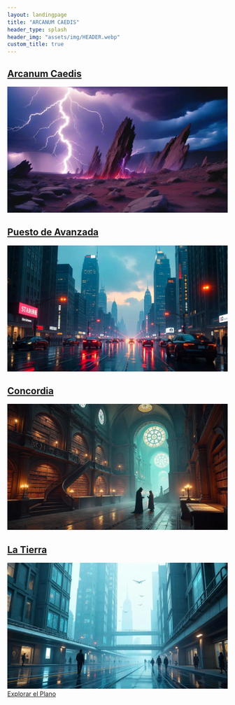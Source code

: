 ```yaml
---
layout: landingpage
title: "ARCANUM CAEDIS"
header_type: splash
header_img: "assets/img/HEADER.webp"
custom_title: true
---
```

<div class="arcana-grid">

  <a href="{{ site.baseurl }}/arcanum/" class="arcana-card lazy-bg arcanum" style="background-image: url('assets/img/Arcanum_mini.webp');" data-bg="assets/img/Arcanum.webp" aria-label="Explora el mundo de Arcanum Caedis, lleno de magia y secretos">
    <h2>Arcanum Caedis</h2>
    <img src="assets/img/Arcanum.webp" alt="Imagen de Arcanum Caedis, un paisaje misterioso con magia" class="sr-only" loading="lazy">
  </a>

  <a href="/blog/puestoavanzada" class="arcana-card lazy-bg tecnocracia" style="background-image: url('assets/img/PuestoAvanzada_mini.webp');" data-bg="assets/img/PuestoAvanzada.webp" aria-label="Descubre el Puesto de Avanzada, bastión tecnocrático">
    <h2>Puesto de Avanzada</h2>
    <img src="assets/img/PuestoAvanzada.webp" alt="Puesto de avanzada tecnocrático con estructuras futuristas" class="sr-only" loading="lazy">
  </a>

  <a href="/blog/concordia" class="arcana-card lazy-bg hermeticos" style="background-image: url('assets/img/Concordia_mini.webp');" data-bg="assets/img/Concordia.webp" aria-label="Explora Concordia, la ciudad mágica de los Herméticos">
    <h2>Concordia</h2>
    <img src="assets/img/Concordia.webp" alt="Concordia, una ciudad llena de magia y misterios" class="sr-only" loading="lazy">
  </a>

  <a href="/blog/tierra" class="arcana-card lazy-bg tierra" style="background-image: url('assets/img/Tierra_mini.webp');" data-bg="assets/img/Tierra.webp" aria-label="La Tierra, un lugar donde magia y tecnología coexisten">
    <h2>La Tierra</h2>
    <img src="assets/img/Tierra.webp" alt="La Tierra, un lugar donde coexisten tecnología y magia en tensión" class="sr-only" loading="lazy">
  </a>

</div>


<div class="text-center py-12">
  <a href="/explorar" class="btn-arcano text-lg">Explorar el Plano</a>
</div>

